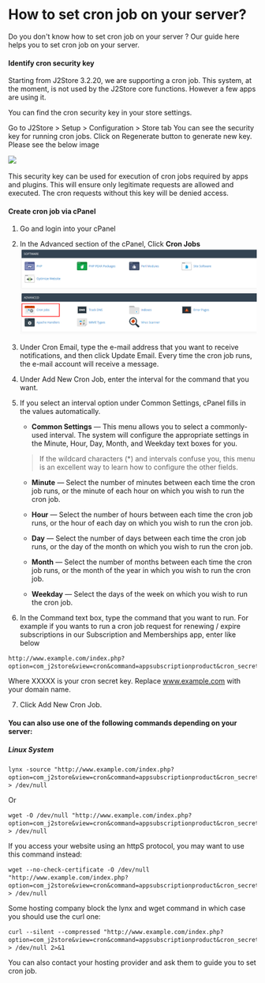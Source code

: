 # How to set cron job on your server?

Do you don't know how to set cron job on your server ? Our guide here helps you to set cron job on your server.

#### Identify cron security key

Starting from J2Store 3.2.20, we are supporting a cron job. This system, at the moment, is not used by the J2Store core functions. However a few apps are using it.

You can find the cron security key in your store settings.

Go to J2Store > Setup > Configuration > Store tab
You can see the security key for running cron jobs. Click on Regenerate button to generate new key. Please see the below image

![](./assets/images/j2store-cron-key.png)

This security key can be used for execution of cron jobs required by apps and plugins. This will ensure only legitimate requests are allowed and executed. The cron requests without this key will be denied access.

#### Create cron job via cPanel

1. Go and login into your cPanel

2. In the Advanced section of the cPanel, Click **Cron Jobs**
![](./assets/images/cron-job.png)

3. Under Cron Email, type the e-mail address that you want to receive notifications, and then click Update Email. Every time the cron job runs, the e-mail account will receive a message.

4. Under Add New Cron Job, enter the interval for the command that you want.

5. If you select an interval option under Common Settings, cPanel fills in the values automatically.

    * **Common Settings** — This menu allows you to select a commonly-used interval. The system will configure the appropriate settings in the Minute, Hour, Day, Month, and Weekday text boxes for you.
    >If the wildcard characters (*) and intervals confuse you, this menu is an excellent way to learn how to configure the other fields.
    * **Minute** — Select the number of minutes between each time the cron job runs, or the minute of each hour on which you wish to run the cron job.
    
    * **Hour** — Select the number of hours between each time the cron job runs, or the hour of each day on which you wish to run the cron job.
    
    * **Day** — Select the number of days between each time the cron job runs, or the day of the month on which you wish to run the cron job.
    
    * **Month** — Select the number of months between each time the cron job runs, or the month of the year in which you wish to run the cron job.
    
    * **Weekday** — Select the days of the week on which you wish to run the cron job.

6. In the Command text box, type the command that you want to run. For example if you wants to run a cron job request for renewing / expire subscriptions in our Subscription and Memberships app, enter like below
  ```
  http://www.example.com/index.php?option=com_j2store&view=cron&command=appsubscriptionproduct&cron_secret=XXXXX
  ```
  Where XXXXX is your cron secret key. Replace www.example.com with your domain name.

7. Click Add New Cron Job.

#### You can also use one of the following commands depending on your server:

##### Linux System
```
lynx -source "http://www.example.com/index.php?option=com_j2store&view=cron&command=appsubscriptionproduct&cron_secret=XXXXX" > /dev/null
```
Or
```
wget -O /dev/null "http://www.example.com/index.php?option=com_j2store&view=cron&command=appsubscriptionproduct&cron_secret=XXXXX" > /dev/null
```
If you access your website using an httpS protocol, you may want to use this command instead:
```
wget --no-check-certificate -O /dev/null "http://www.example.com/index.php?option=com_j2store&view=cron&command=appsubscriptionproduct&cron_secret=XXXXX" > /dev/null
```
Some hosting company block the lynx and wget command in which case you should use the curl one:
```
curl --silent --compressed "http://www.example.com/index.php?option=com_j2store&view=cron&command=appsubscriptionproduct&cron_secret=XXXXX" > /dev/null 2>&1
```
You can also contact your hosting provider and ask them to guide you to set cron job.
